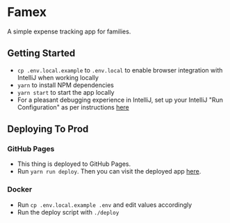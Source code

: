 # Famex
A simple expense tracking app for families.

## Getting Started
- `cp .env.local.example` to `.env.local` to enable browser integration with IntelliJ when working locally
- `yarn` to install NPM dependencies
- `yarn start` to start the app locally
- For a pleasant debugging experience in IntelliJ, set up your IntelliJ "Run Configuration" as per instructions [here](https://blog.jetbrains.com/webstorm/2017/01/debugging-react-apps/)

## Deploying To Prod
### GitHub Pages
- This thing is deployed to GitHub Pages.
- Run `yarn run deploy`. Then you can visit the deployed app [here](https://saifulss.github.io/famex-frontend-react-ts/).
### Docker
- Run `cp .env.local.example .env` and edit values accordingly
- Run the deploy script with `./deploy`